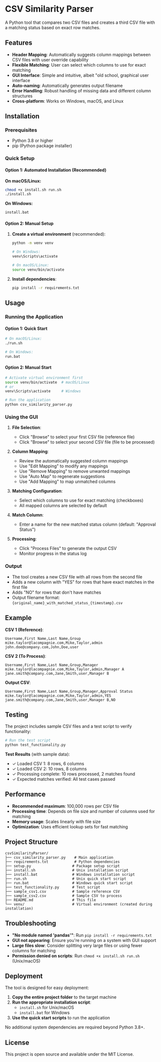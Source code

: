 # CSV Similarity Parser

A Python tool that compares two CSV files and creates a third CSV file with a matching status based on exact row matches.

## Features

- **Header Mapping**: Automatically suggests column mappings between CSV files with user override capability
- **Flexible Matching**: User can select which columns to use for exact matching
- **GUI Interface**: Simple and intuitive, albeit "old school, graphical user interface
- **Auto-naming**: Automatically generates output filename
- **Error Handling**: Robust handling of missing data and different column structures
- **Cross-platform**: Works on Windows, macOS, and Linux

## Installation

### Prerequisites
- Python 3.8 or higher
- pip (Python package installer)

### Quick Setup

#### Option 1: Automated Installation (Recommended)

**On macOS/Linux:**
```bash
chmod +x install.sh run.sh
./install.sh
```

**On Windows:**
```cmd
install.bat
```

#### Option 2: Manual Setup

1. **Create a virtual environment** (recommended):
   ```bash
   python -m venv venv
   
   # On Windows:
   venv\Scripts\activate
   
   # On macOS/Linux:
   source venv/bin/activate
   ```

2. **Install dependencies**:
   ```bash
   pip install -r requirements.txt
   ```

## Usage

### Running the Application

#### Option 1: Quick Start
```bash
# On macOS/Linux:
./run.sh

# On Windows:
run.bat
```

#### Option 2: Manual Start
```bash
# Activate virtual environment first
source venv/bin/activate  # macOS/Linux
# or
venv\Scripts\activate     # Windows

# Run the application
python csv_similarity_parser.py
```

### Using the GUI

1. **File Selection**:
   - Click "Browse" to select your first CSV file (reference file)
   - Click "Browse" to select your second CSV file (file to be processed)

2. **Column Mapping**:
   - Review the automatically suggested column mappings
   - Use "Edit Mapping" to modify any mappings
   - Use "Remove Mapping" to remove unwanted mappings
   - Use "Auto Map" to regenerate suggestions
   - Use "Add Mapping" to map unmatched columns

3. **Matching Configuration**:
   - Select which columns to use for exact matching (checkboxes)
   - All mapped columns are selected by default

4. **Match Column**:
   - Enter a name for the new matched status column (default: "Approval Status")

5. **Processing**:
   - Click "Process Files" to generate the output CSV
   - Monitor progress in the status log

### Output

- The tool creates a new CSV file with all rows from the second file
- Adds a new column with "YES" for rows that have exact matches in the first file
- Adds "NO" for rows that don't have matches
- Output filename format: `{original_name}_with_matched_status_{timestamp}.csv`

## Example

**CSV 1 (Reference)**:
```
Username,First Name,Last Name,Group
mike.taylor@lacompagnie.com,Mike,Taylor,admin
john.doe@company.com,John,Doe,user
```

**CSV 2 (To Process)**:
```
Username,First Name,Last Name,Group,Manager
mike.taylor@lacompagnie.com,Mike,Taylor,admin,Manager A
jane.smith@company.com,Jane,Smith,user,Manager B
```

**Output CSV**:
```
Username,First Name,Last Name,Group,Manager,Approval Status
mike.taylor@lacompagnie.com,Mike,Taylor,admin,YES
jane.smith@company.com,Jane,Smith,user,Manager B,NO
```

## Testing

The project includes sample CSV files and a test script to verify functionality:

```bash
# Run the test script
python test_functionality.py
```

**Test Results** (with sample data):
- ✓ Loaded CSV 1: 8 rows, 6 columns
- ✓ Loaded CSV 2: 10 rows, 8 columns
- ✓ Processing complete: 10 rows processed, 2 matches found
- ✓ Expected matches verified: All test cases passed

## Performance

- **Recommended maximum**: 100,000 rows per CSV file
- **Processing time**: Depends on file size and number of columns used for matching
- **Memory usage**: Scales linearly with file size
- **Optimization**: Uses efficient lookup sets for fast matching

## Project Structure

```
csvSimilarityParser/
├── csv_similarity_parser.py    # Main application
├── requirements.txt            # Python dependencies
├── setup.py                   # Package setup script
├── install.sh                 # Unix installation script
├── install.bat                # Windows installation script
├── run.sh                     # Unix quick start script
├── run.bat                    # Windows quick start script
├── test_functionality.py      # Test script
├── sample_csv1.csv            # Sample reference CSV
├── sample_csv2.csv            # Sample CSV to process
├── README.md                  # This file
└── venv/                      # Virtual environment (created during installation)
```

## Troubleshooting

- **"No module named 'pandas'"**: Run `pip install -r requirements.txt`
- **GUI not appearing**: Ensure you're running on a system with GUI support
- **Large files slow**: Consider splitting very large files or using fewer columns for matching
- **Permission denied on scripts**: Run `chmod +x install.sh run.sh` (Unix/macOS)

## Deployment

The tool is designed for easy deployment:

1. **Copy the entire project folder** to the target machine
2. **Run the appropriate installation script**:
   - `install.sh` for Unix/macOS
   - `install.bat` for Windows
3. **Use the quick start scripts** to run the application

No additional system dependencies are required beyond Python 3.8+.

## License

This project is open source and available under the MIT License. 